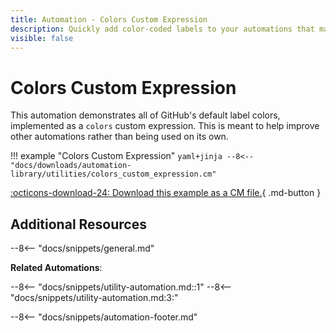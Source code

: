 ```yaml
---
title: Automation - Colors Custom Expression
description: Quickly add color-coded labels to your automations that match the GitHub UI.
visible: false
---
```

# Colors Custom Expression

This automation demonstrates all of GitHub's default label colors, implemented as a `colors` custom expression. This is meant to help improve other automations rather than being used on its own.

!!! example "Colors Custom Expression"
    ```yaml+jinja
    --8<-- "docs/downloads/automation-library/utilities/colors_custom_expression.cm"
    ```
    <div class="result" markdown>
      <span>
      [:octicons-download-24: Download this example as a CM file.](/downloads/automation-library/utilities/colors_custom_expression.cm){ .md-button }
      </span>
    </div>

## Additional Resources

--8<-- "docs/snippets/general.md"

**Related Automations**:

--8<-- "docs/snippets/utility-automation.md::1"
--8<-- "docs/snippets/utility-automation.md:3:"

--8<-- "docs/snippets/automation-footer.md"
